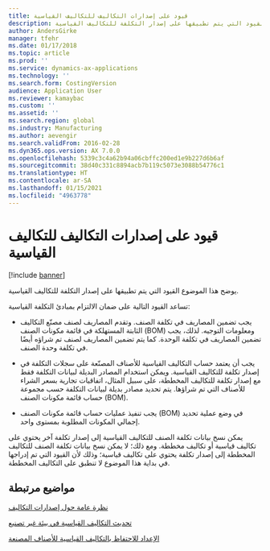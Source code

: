 ```yaml
---
title: قيود على إصدارات التكاليف للتكاليف القياسية
description: يوضح هذا الموضوع القيود التي يتم تطبيقها على إصدار التكلفة للتكاليف القياسية.
author: AndersGirke
manager: tfehr
ms.date: 01/17/2018
ms.topic: article
ms.prod: ''
ms.service: dynamics-ax-applications
ms.technology: ''
ms.search.form: CostingVersion
audience: Application User
ms.reviewer: kamaybac
ms.custom: ''
ms.assetid: ''
ms.search.region: global
ms.industry: Manufacturing
ms.author: aevengir
ms.search.validFrom: 2016-02-28
ms.dyn365.ops.version: AX 7.0.0
ms.openlocfilehash: 5339c3c4a62b94a06cbffc200ed1e9b227d6b6af
ms.sourcegitcommit: 38d40c331c8894acb7b119c5073e3088b54776c1
ms.translationtype: HT
ms.contentlocale: ar-SA
ms.lasthandoff: 01/15/2021
ms.locfileid: "4963778"
---
```

#  <a name="restrictions-on-costing-versions-for-standard-costs"></a>قيود على إصدارات التكاليف للتكاليف القياسية

[!include [banner](../includes/banner.md)]

يوضح هذا الموضوع القيود التي يتم تطبيقها على إصدار التكلفة للتكاليف القياسية. 

تساعد القيود التالية على ضمان الالتزام بمبادئ التكلفة القياسية:

-  يجب تضمين المصاريف في تكلفة الصنف. وتقدم المصاريف لصنف مصنّع التكاليف الثابتة المستهلكة في قائمة مكونات الصنف (BOM) ومعلومات التوجيه. لذلك، يجب تضمين المصاريف في تكلفة الوحدة. كما يتم تضمين المصاريف لصنف تم شراؤه أيضًا في تكلفة وحدة الصنف.

-  يجب أن يعتمد حساب التكاليف القياسية للأصناف المصنّعة على سجلات التكلفة في إصدار تكلفة للتكاليف القياسية. ويمكن استخدام المصادر البديلة لبيانات التكلفة فقط مع إصدار تكلفة للتكاليف المخططة، على سبيل المثال، اتفاقيات تجارية بسعر الشراء للأصناف التي تم شراؤها. يتم تحديد مصادر بديلة لبيانات التكلفة حسب مجموعة حساب قائمة مكونات الصنف (BOM).

-  يجب تنفيذ عمليات حساب قائمة مكونات الصنف (BOM) في وضع عملية تحديد إجمالي المكونات المطلوبة بمستوى واحد.

يمكن نسخ بيانات تكلفة الصنف للتكاليف القياسية إلى إصدار تكلفة آخر يحتوي على تكاليف قياسية أو تكاليف مخططة. ومع ذلك؛ لا يمكن نسخ بيانات تكلفة الصنف للتكاليف المخططة إلى إصدار تكلفة يحتوي على تكاليف قياسية؛ وذلك لأن القيود التي تم إدراجها في بداية هذا الموضوع لا تنطبق على التكاليف المخططة.

<a name="related-topics"></a>مواضيع مرتبطة
--------

[نظرة عامة حول إصدارات التكاليف](costing-versions.md)

[تحديث التكاليف القياسية في بيئة غير تصنيع](update-standard-costs-non-manufacturing-environment.md)

[الإعداد للاحتفاظ بالتكاليف القياسية للأصناف المصنعة](update-standard-costs-manufacturing-environment.md)

